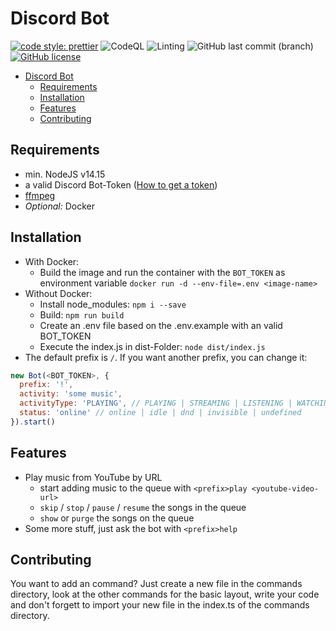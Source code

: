 # Discord Bot

[![code style: prettier](https://img.shields.io/badge/code_style-prettier-ff69b4.svg?style=flat-square)](https://github.com/prettier/prettier)
![CodeQL](https://github.com/UsingPython/DiscordBot/workflows/CodeQL/badge.svg?branch=master&event=push)
![Linting](https://github.com/UsingPython/DiscordBot/workflows/Linting/badge.svg?branch=develop&event=push)
![GitHub last commit (branch)](https://img.shields.io/github/last-commit/UsingPython/DiscordBot/master)
[![GitHub license](https://img.shields.io/github/license/UsingPython/DiscordBot)](https://github.com/UsingPython/DiscordBot/blob/master/LICENSE)

- [Discord Bot](#discord-bot)
  - [Requirements](#requirements)
  - [Installation](#installation)
  - [Features](#features)
  - [Contributing](#contributing)

## Requirements

- min. NodeJS v14.15
- a valid Discord Bot-Token ([How to get a token](https://github.com/reactiflux/discord-irc/wiki/Creating-a-discord-bot-&-getting-a-token))
- [ffmpeg](https://www.ffmpeg.org)
- _Optional:_ Docker

## Installation

- With Docker:
  - Build the image and run the container with the `BOT_TOKEN` as environment variable `docker run -d --env-file=.env <image-name>`
- Without Docker:
  - Install node_modules: `npm i --save`
  - Build: `npm run build`
  - Create an .env file based on the .env.example with an valid BOT_TOKEN
  - Execute the index.js in dist-Folder: `node dist/index.js`
- The default prefix is `/`. If you want another prefix, you can change it:

```js
new Bot(<BOT_TOKEN>, {
  prefix: '!',
  activity: 'some music',
  activityType: 'PLAYING', // PLAYING | STREAMING | LISTENING | WATCHING | CUSTOM_STATUS | COMPETING
  status: 'online' // online | idle | dnd | invisible | undefined
}).start()
```

## Features

- Play music from YouTube by URL
  - start adding music to the queue with `<prefix>play <youtube-video-url>`
  - `skip` / `stop` / `pause` / `resume` the songs in the queue
  - `show` or `purge` the songs on the queue
- Some more stuff, just ask the bot with `<prefix>help`

## Contributing

You want to add an command?
Just create a new file in the commands directory, look at the other commands for the basic layout, write your code and don't forgett to import your new file in the index.ts of the commands directory.

